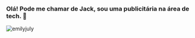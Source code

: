 ###  Olá! Pode me chamar de Jack, sou uma publicitária na área de tech. 👋

</p>


<p><img align="center" src="https://github-readme-stats.vercel.app/api/top-langs?username=emilyjuly&show_icons=true&theme=dracula&title_color=ffffff&text_color=ffffff&bg_color=5f585e&hide_border=true&locale=en&layout =compact" alt="emilyjuly" /></p>
